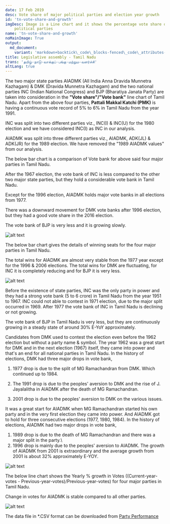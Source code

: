 ```yaml
---
date: 17 Feb 2019
desc: Vote share of major political parties and election year growth
id: 'tn-vote-share-and-growth'
imgDesc: Image is a Line chart and it shows the percentage vote share of major
    political parties
name: 'tn-vote-share-and-growth'
noMainImage: True
output:
  md_document:
    variant: 'markdown+backtick\_code\_blocks-fenced\_code\_attributes-header\_attributes'
title: Legislative assembly - Tamil Nadu
trans: 'தமிழ்-நாடு-வாக்குப்-பங்கு-மற்றும-வளர்ச்சி'
altLang: true
---
```


The two major state parties AIADMK (All India Anna Dravida Munnetra
Kazhagam) & DMK (Dravida Munnetra Kazhagam) and the two national parties
INC (Indian National Congress) and BJP (Bharatiya Janata Party) are
taken into consideration in the **"Vote share"/"Vote bank"** line chart
of Tamil Nadu. Apart from the above four parties, **Pattali Makkal
Katchi (PMK)** is having a continuous vote record of 5% to 6% in Tamil
Nadu from the year 1991.

INC was split into two different parties viz., INC(I) & INC(U) for the
1980 election and we have considered INC(I) as INC in our analysis.

AIADMK was split into three different parties viz., AIADMK, ADK(JL) &
ADK(JR) for the 1989 election. We have removed the "1989 AIADMK values"
from our analysis.

The below bar chart is a comparison of Vote bank for above said four
major parties in Tamil Nadu.

After the 1967 election, the vote bank of INC is less compared to the other two major state parties, but they hold a considerable vote bank in Tamil Nadu.

Except for the 1996 election, AIADMK holds major vote banks in all elections from 1977.

There was a downward movement for DMK vote banks after 1996 election, but they had a good vote share in the 2016 election.

The vote bank of BJP is very less and it is growing slowly.

<img src="/politics/tn-vote-share-and-growth_files/figure-markdown/voting-1.png" alt="alt text" class="blogs_image">
<!-- ![](/politics/tn-vote-share-and-growth_files/figure-markdown/voting-1.png) -->

The below bar chart gives the details of winning seats for the four
major parties in Tamil Nadu.

The total wins for AIADMK are almost very stable from the 1977 year except for the 1996 & 2006 elections. The total wins for DMK are fluctuating, for INC it is completely reducing and for BJP it is very less.

<img src="/politics/tn-vote-share-and-growth_files/figure-markdown/winning-1.png" alt="alt text" class="blogs_image">
<!-- ![](/politics/tn-vote-share-and-growth_files/figure-markdown/winning-1.png) -->

Before the existence of state parties, INC was the only party in power
and they had a strong vote bank (5 to 6 crore) in Tamil Nadu from the
year 1951 to 1967. INC could not able to contest in 1971 election, due
to the major split occurred in 1969. After 1977 the vote bank of INC in
Tamil Nadu is declining or not growing.

The vote bank of BJP in Tamil Nadu is very less, but they are
continuously growing in a steady state of around 30% E-YoY
approximately.

Candidates from DMK used to contest the election even before the 1962
election but without a party name & symbol. The year 1962 was a great
start for DMK and in the next election (1967) itself, they came into
power and that's an end for all national parties in Tamil Nadu. In the
history of elections, DMK had three major drops in vote bank,

1.  1977 drop is due to the split of MG Ramachandran from DMK. Which
    continued up to 1984.

2.  The 1991 drop is due to the peoples' aversion to DMK and the rise of J. Jayalalitha in AIADMK after the death of MG Ramachandran.

3.  2001 drop is due to the peoples' aversion to DMK on the various
    issues.

It was a great start for AIADMK when MG Ramachandran started his own
party and in the very first election they came into power. And AIADMK
got to hold for three consecutive elections (1977, 1980, 1984). In the
history of elections, AIADMK had two major drops in vote bank,

1.  1989 drop is due to the death of MG Ramachandran and there was a
    major split in the party.\
2.  1996 drop is mainly due to the peoples' aversion to AIADMK. The
    growth of AIADMK from 2001 is extraordinary and the average growth
    from 2001 is about 32% approximately E-YOY.

<img src="/politics/tn-vote-share-and-growth_files/figure-markdown/performance2-1.png" alt="alt text" class="blogs_image">
<!-- ![](/politics/tn-vote-share-and-growth_files/figure-markdown/performance2-1.png) -->

The below line chart shows the Yearly % growth in Votes
((Current-year-votes - Previous-year-votes)/Previous-year-votes) for
four major parties in Tamil Nadu.

Change in votes for AIADMK is stable compared to all other parties.

<img src="/politics/tn-vote-share-and-growth_files/figure-markdown/E-yoy%20growth-1.png" alt="alt text" class="blogs_image">
<!-- ![](/politics/tn-vote-share-and-growth_files/figure-markdown/E-yoy%20growth-1.png) -->

The data file in \*.CSV format can be downloaded from [Party Performance](http://thedatatalks.in/datas/politics/tn-party-performance.csv)

<style>

</style>